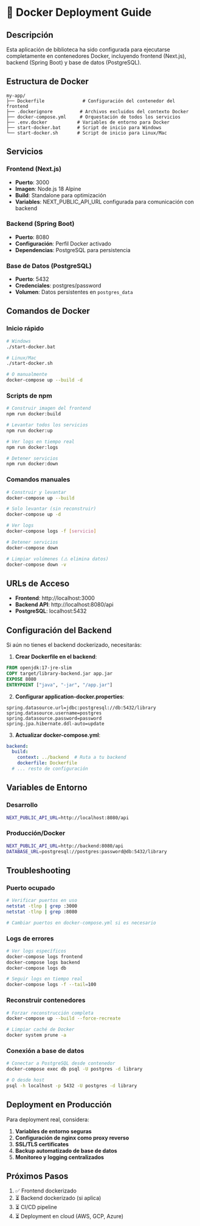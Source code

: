 # 🐳 Docker Deployment Guide

## Descripción

Esta aplicación de biblioteca ha sido configurada para ejecutarse completamente en contenedores Docker, incluyendo frontend (Next.js), backend (Spring Boot) y base de datos (PostgreSQL).

## Estructura de Docker

```
my-app/
├── Dockerfile              # Configuración del contenedor del frontend
├── .dockerignore          # Archivos excluidos del contexto Docker
├── docker-compose.yml     # Orquestación de todos los servicios
├── .env.docker           # Variables de entorno para Docker
├── start-docker.bat      # Script de inicio para Windows
└── start-docker.sh       # Script de inicio para Linux/Mac
```

## Servicios

### Frontend (Next.js)
- **Puerto**: 3000
- **Imagen**: Node.js 18 Alpine
- **Build**: Standalone para optimización
- **Variables**: NEXT_PUBLIC_API_URL configurada para comunicación con backend

### Backend (Spring Boot)
- **Puerto**: 8080
- **Configuración**: Perfil Docker activado
- **Dependencias**: PostgreSQL para persistencia

### Base de Datos (PostgreSQL)
- **Puerto**: 5432
- **Credenciales**: postgres/password
- **Volumen**: Datos persistentes en `postgres_data`

## Comandos de Docker

### Inicio rápido
```bash
# Windows
./start-docker.bat

# Linux/Mac
./start-docker.sh

# O manualmente
docker-compose up --build -d
```

### Scripts de npm
```bash
# Construir imagen del frontend
npm run docker:build

# Levantar todos los servicios
npm run docker:up

# Ver logs en tiempo real
npm run docker:logs

# Detener servicios
npm run docker:down
```

### Comandos manuales
```bash
# Construir y levantar
docker-compose up --build

# Solo levantar (sin reconstruir)
docker-compose up -d

# Ver logs
docker-compose logs -f [servicio]

# Detener servicios
docker-compose down

# Limpiar volúmenes (⚠️ elimina datos)
docker-compose down -v
```

## URLs de Acceso

- **Frontend**: http://localhost:3000
- **Backend API**: http://localhost:8080/api
- **PostgreSQL**: localhost:5432

## Configuración del Backend

Si aún no tienes el backend dockerizado, necesitarás:

1. **Crear Dockerfile en el backend**:
```dockerfile
FROM openjdk:17-jre-slim
COPY target/library-backend.jar app.jar
EXPOSE 8080
ENTRYPOINT ["java", "-jar", "/app.jar"]
```

2. **Configurar application-docker.properties**:
```properties
spring.datasource.url=jdbc:postgresql://db:5432/library
spring.datasource.username=postgres
spring.datasource.password=password
spring.jpa.hibernate.ddl-auto=update
```

3. **Actualizar docker-compose.yml**:
```yaml
backend:
  build:
    context: ../backend  # Ruta a tu backend
    dockerfile: Dockerfile
  # ... resto de configuración
```

## Variables de Entorno

### Desarrollo
```bash
NEXT_PUBLIC_API_URL=http://localhost:8080/api
```

### Producción/Docker
```bash
NEXT_PUBLIC_API_URL=http://backend:8080/api
DATABASE_URL=postgresql://postgres:password@db:5432/library
```

## Troubleshooting

### Puerto ocupado
```bash
# Verificar puertos en uso
netstat -tlnp | grep :3000
netstat -tlnp | grep :8080

# Cambiar puertos en docker-compose.yml si es necesario
```

### Logs de errores
```bash
# Ver logs específicos
docker-compose logs frontend
docker-compose logs backend
docker-compose logs db

# Seguir logs en tiempo real
docker-compose logs -f --tail=100
```

### Reconstruir contenedores
```bash
# Forzar reconstrucción completa
docker-compose up --build --force-recreate

# Limpiar caché de Docker
docker system prune -a
```

### Conexión a base de datos
```bash
# Conectar a PostgreSQL desde contenedor
docker-compose exec db psql -U postgres -d library

# O desde host
psql -h localhost -p 5432 -U postgres -d library
```

## Deployment en Producción

Para deployment real, considera:

1. **Variables de entorno seguras**
2. **Configuración de nginx como proxy reverso**
3. **SSL/TLS certificates**
4. **Backup automatizado de base de datos**
5. **Monitoreo y logging centralizados**

## Próximos Pasos

1. ✅ Frontend dockerizado
2. ⏳ Backend dockerizado (si aplica)
3. ⏳ CI/CD pipeline
4. ⏳ Deployment en cloud (AWS, GCP, Azure)